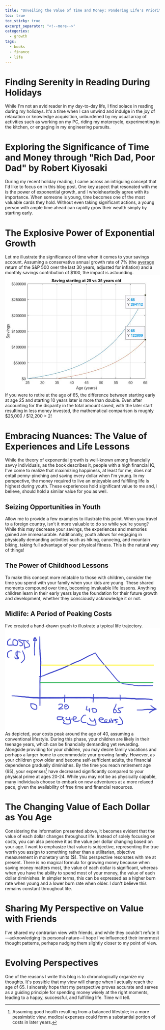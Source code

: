 ```yaml
---
title: "Unveiling the Value of Time and Money: Pondering Life's Priorities through Books and Reflection"
toc: true
toc_sticky: true
excerpt_separator: "<!--more-->"
categories:
  - growth
tags:
  - books
  - finance
  - life
---
```


# Finding Serenity in Reading During Holidays
While I'm not an avid reader in my day-to-day life, I find solace in reading during my holidays. It's a time when I can unwind and indulge in the joy of relaxation or knowledge acquisition, unburdened by my usual array of activities such as working on my PC, riding my motorcycle, experimenting in the kitchen, or engaging in my engineering pursuits.
# Exploring the Significance of Time and Money through "Rich Dad, Poor Dad" by Robert Kiyosaki
During my recent holiday reading, I came across an intriguing concept that I'd like to focus on in this blog post. One key aspect that resonated with me is the power of exponential growth, and I wholeheartedly agree with its importance. When someone is young, time becomes one of the most valuable cards they hold. Without even taking significant actions, a young person with ample time ahead can rapidly grow their wealth simply by starting early.

# The Explosive Power of Exponential Growth
Let me illustrate the significance of time when it comes to your savings account. Assuming a conservative annual growth rate of 7% (the [average](https://tradethatswing.com/average-historical-stock-market-returns-for-sp-500-5-year-up-to-150-year-averages/) return of the S&P 500 over the last 30 years, adjusted for inflation) and a monthly savings contribution of $100, the impact is astounding.
![compound](https://github.com/shikon/cloudimg/blob/master/typora/compound.jpg?raw=true)
If you were to retire at the age of 65, the difference between starting early at age 25 and starting 10 years later is more than double. Even after accounting for the disparity in the total amount saved, with the later start resulting in less money invested, the mathematical comparison is roughly $25,000 / $12,200 > 2!
# Embracing Nuances: The Value of Experiences and Life Lessons
While the theory of exponential growth is well-known among financially savvy individuals, as the book describes it, people with a high financial IQ, I've come to realize that maximizing happiness, at least for me, does not entail penny-pinching and saving every dollar when I'm young. In my perspective, the money required to live an enjoyable and fulfilling life is highest during youth. These experiences hold significant value to me and, I believe, should hold a similar value for you as well.
## Seizing Opportunities in Youth
Allow me to provide a few examples to illustrate this point. When you travel to a foreign country, isn't it more valuable to do so while you're young? While this may decrease your savings, the experiences and memories gained are immeasurable. Additionally, youth allows for engaging in physically demanding activities such as hiking, canoeing, and mountain biking, taking full advantage of your physical fitness. This is the natural way of things!
## The Power of Childhood Lessons
To make this concept more relatable to those with children, consider the time you spend with your family when your kids are young. These shared moments compound over time, becoming invaluable life lessons. Anything children learn in their early years lays the foundation for their future growth and development, whether they consciously acknowledge it or not.
## Midlife: A Period of Peaking Costs
I've created a hand-drawn graph to illustrate a typical life trajectory.
![valuevstime](https://github.com/shikon/cloudimg/blob/master/typora/costs.png?raw=true)
 As depicted, your costs peak around the age of 40, assuming a conventional lifestyle. During this phase, your children are likely in their teenage years, which can be financially demanding yet rewarding. Alongside providing for your children, you may desire family vacations and perhaps a larger home to accommodate your growing family. However, as your children grow older and become self-sufficient adults, the financial dependence gradually diminishes. By the time you reach retirement age (65), your expenses[^1] have decreased significantly compared to your physical prime at ages 20-24. While you may not be as physically capable, many individuals choose to embark on new adventures at a more relaxed pace, given the availability of free time and financial resources.

[^1]: Assuming good health resulting from a balanced lifestyle; in a more pessimistic view, medical expenses could form a substantial portion of costs in later years.

# The Changing Value of Each Dollar as You Age
Considering the information presented above, it becomes evident that the value of each dollar changes throughout life. Instead of solely focusing on costs, you can also perceive it as the value per dollar changing based on your age. I want to emphasize that value is subjective, representing the true worth you assign to something rather than a utilitarian, objective measurement in monetary units ($). This perspective resonates with me at present. There is no magical formula for growing money because when saving money matters most, the value of each dollar is significant, whereas when you have the ability to spend most of your money, the value of each dollar diminishes. In simpler terms, this can be expressed as a higher burn rate when young and a lower burn rate when older. I don't believe this remains constant throughout life.

# Sharing My Perspective on Value with Friends
I've shared my contrarian view with friends, and while they couldn't refute it—acknowledging its personal nature—I hope I've influenced their innermost thought patterns, perhaps nudging them slightly closer to my point of view.

# Evolving Perspectives
One of the reasons I write this blog is to chronologically organize my thoughts. It's possible that my view will change when I actually reach the age of 65. I sincerely hope that my perspective proves accurate and serves as a guiding principle for spending money wisely at the right moments, leading to a happy, successful, and fulfilling life. Time will tell.